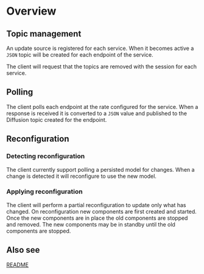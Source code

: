 # Overview

## Topic management

An update source is registered for each service.
When it becomes active a `JSON` topic will be created for each endpoint of the service.

The client will request that the topics are removed with the session for each service.

## Polling

The client polls each endpoint at the rate configured for the service.
When a response is received it is converted to a `JSON` value and published to the Diffusion topic created for the
endpoint.

## Reconfiguration

### Detecting reconfiguration

The client currently support polling a persisted model for changes.
When a change is detected it will reconfigure to use the new model.

### Applying reconfiguration

The client will perform a partial reconfiguration to update only what has changed.
On reconfiguration new components are first created and started.
Once the new components are in place the old components are stopped and removed.
The new components may be in standby until the old components are stopped.

## Also see

[README](../README.md)
